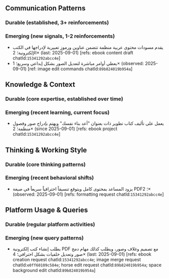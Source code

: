 ## Communication Patterns
### Durable (established, 3+ reinforcements)

### Emerging (new signals, 1-2 reinforcements)
- يقدم مسودات محتوى عربية منظمة تتضمن عناوين ورموز تعبيرية لإدراجها في الكتب الإلكترونية؛ 2× (last: 2025-09-01) [refs: ebook content draft chatId:`15341292abcc4e`]
- يعطي أوامر مباشرة لتعديل الصور بشكل إبداعي وسريع؛ 1× (observed: 2025-09-01) [ref: image edit commands chatId:`89b824019b954a`]

## Knowledge & Context
### Durable (core expertise, established over time)

### Emerging (recent learning, current focus)
- يعمل على تأليف كتاب تطوير ذات بعنوان "أعد بناء نفسك" ويهتم بإدراج صور وفصول منظمة؛ 2× (since 2025-09-01) [refs: ebook project chatId:`15341292abcc4e`]

## Thinking & Working Style
### Durable (core thinking patterns)

### Emerging (recent behavioral shifts)
- يزود المساعد بمحتوى كامل ويتوقع تنسيقاً احترافياً سريعاً في صيغة PDF؛ 2× (observed: 2025-09-01) [refs: formatting request chatId:`15341292abcc4e`]

## Platform Usage & Queries
### Durable (regular platform activities)

### Emerging (new query patterns)
- يطلب إنشاء كتب إلكترونية PDF مع تصميم وغلاف وصور، ويطلب كذلك مهام دمج صور وتعديل خلفيات بشكل احترافي؛ 4× (last: 2025-09-01) [refs: ebook creation request chatId:`15341292abcc4e`; image merge request chatId:`e0ff60109c584e`; horse edit request chatId:`89b824019b954a`; space background edit chatId:`89b824019b954a`]